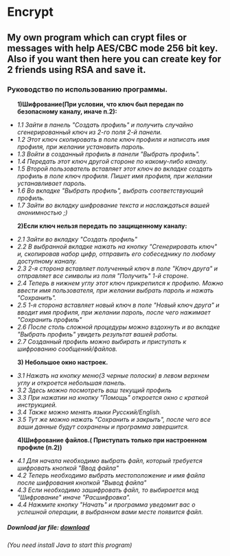 # Encrypt
<p><h2>My own program which can crypt files or messages with help AES/CBC mode 256 bit key. Also if you want then here you can create key for 2 friends using RSA and save it.</h2></p>

<p text-color="white" ><h3>Руководство по использованию программы.</h3></p>

<p><p><ul><b>1)Шифрование(При условии, что ключ был передан по безопасному каналу, иначе п.2):</b></p>
  <i>
<li>1.1 Зайти в панель "Создать профиль" и получить случайно сгенерированный ключ из 2-го поля 2-й панели.</li>
<li>1.2 Этот ключ скопировать в поле ключ профиля и написать имя профиля, при желании установить пароль.</li>
<li>1.3 Войти в созданный профиль в панели "Выбрать профиль".</li>
<li>1.4 Передать этот ключ другой стороне по какому-либо каналу.</li>
<li>1.5 Второй пользователь вставляет этот ключ во вкладке создать профиль в поле ключ профиля.
Пишет имя профиля, при желании устанавливает пароль.</li>
<li>1.6 Во вкладке "Выбрать профиль", выбрать соответствующий профиль.</li>
<li>1.7 Зайти во вкладку шифрование текста и наслаждаться вашей анонимностью ;)</li>
  </i>
</ul></p>

<p><p><ul><b>2)Если ключ нельзя передать по защищенному каналу:</b></p>
<i>
<li>2.1 Зайти во вкладку "Создать профиль"</li>
<li>2.2 В выбранной вкладке нажать на кнопку "Сгенерировать ключ" и, скопировав набор цифр, отправить его собеседнику по любому доступному каналу.</li>
<li>2.3 2-я сторона вставляет полученный ключ в поле "Ключ друга" и отправляет все символы из поля "Получить" 1-й стороне.
<li>2.4 Теперь в нижнем углу этот ключ прикрепился к профилю. Можно ввести имя пользователя, при желании выбрать пароль и нажать "Сохранить".</li>
<li>2.5 1-я сторона вставляет новый ключ в поле "Новый ключ друга" и вводит имя профиля, при желании пароль, после чего нажимает "Сохранить профиль"</li>
<li>2.6 После столь сложной процедуры можно вздохнуть и во вкладке "Выбрать профиль" увидеть результат вашей работы.</li>
<li>2.7 Созданный профиль можно выбирать и приступать к шифрованию сообщений/файлов.</li>
  </i>
</ul></p>

<p><p><ul><b>3) Небольшое окно настроек.</b></p>
<i>
<li>3.1 Нажать на кнопку меню(3 черные полоски) в левом верхнем углу и откроется небольшая панель.</li>
<li>3.2 Здесь можно посмотреть ваш текущий профиль</li>
<li>3.3 При нажатии на кнопку "Помощь" откроется окно с краткой инструкцией.</li>
<li>3.4 Также можно менять языки Русский/English.</li>
<li>3.5 Тут же можно нажать "Сохранить и закрыть", после чего все ваши данные будут сохранены и программа завершится.</li>
  </i>
</ul></p>

<p><p><ul><b>4)Шифрование файлов.( Приступать только при настроенном профиле (п.2))</b></p>
<i>
<li>4.1 Для начала необходимо выбрать файл, который требуется шифровать кнопкой "Ввод файла"</li>
<li>4.2 Теперь необходимо выбрать местоположение и имя файла после шифрования кнопкой "Вывод файла"</li>
<li>4.3 Если необходимо зашифровать файл, то выбирается мод "Шифрование" иначе "Расшифровка".</li>
<li>4.4 Нажмите кнопку "Начать" и программа уведомит вас о успешной операции, в выбранном вами месте появится файл.</li>
  </i>
</ul></p>

<h5>Download jar file: <a href="https://yadi.sk/d/fgrFbN1r3XSNRo">download</a></h5>
<h6>(You need install Java to start this program)</h6>

